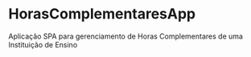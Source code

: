 # HorasComplementaresApp
Aplicação SPA para gerenciamento de Horas Complementares de uma Instituição de Ensino
